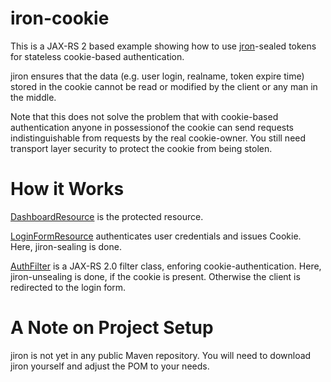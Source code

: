 iron-cookie
===========

This is a JAX-RS 2 based example showing how to use [jron](https://github.com/algermissen/jiron)-sealed
tokens for stateless cookie-based authentication.

jiron ensures that the data (e.g. user login, realname, token expire time) stored in the cookie
cannot be read or modified by the client or any man in the middle.

Note that this does not solve the problem that with cookie-based authentication anyone
in possessionof the cookie can send requests indistinguishable from requests by
the real cookie-owner. You still need transport layer security to protect the cookie from
being stolen.

How it Works
============

[DashboardResource](https://github.com/algermissen/iron-cookie/blob/master/src/main/java/net/jalg/ironcookie/DashboardResource.java) is the protected resource.

[LoginFormResource](https://github.com/algermissen/iron-cookie/blob/master/src/main/java/net/jalg/ironcookie/LoginFormResource.java) authenticates user credentials and issues Cookie. Here, jiron-sealing is done.
  
[AuthFilter](https://github.com/algermissen/iron-cookie/blob/master/src/main/java/net/jalg/ironcookie/AuthFilter.java) is a JAX-RS 2.0 filter class, enforing cookie-authentication. Here, jiron-unsealing is done, if the cookie
is present. Otherwise the client is redirected to the login form.

A Note on Project Setup
=======================

jiron is not yet in any public Maven repository. You will need to download jiron yourself and adjust the POM
to your needs.


